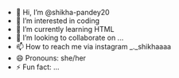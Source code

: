 - 👋 Hi, I’m @shikha-pandey20
- 👀 I’m interested in coding
- 🌱 I’m currently learning HTML
- 💞️ I’m looking to collaborate on ...
- 📫 How to reach me via instagram _._shikhaaaa
- 😄 Pronouns: she/her
- ⚡ Fun fact: ...

<!---
shikha-pandey20/shikha-pandey20 is a ✨ special ✨ repository because its `README.md` (this file) appears on your GitHub profile.
You can click the Preview link to take a look at your changes.
--->
